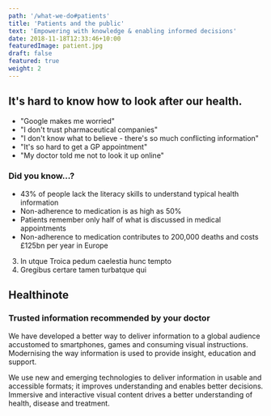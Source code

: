 ```yaml
---
path: '/what-we-do#patients'
title: 'Patients and the public'
text: 'Empowering with knowledge & enabling informed decisions'
date: 2018-11-18T12:33:46+10:00
featuredImage: patient.jpg
draft: false
featured: true
weight: 2
---
```


## It's hard to know how to look after our health.

- "Google makes me worried"
- "I don't trust pharmaceutical companies"
- "I don't know what to believe - there's so much conflicting information"
- "It's so hard to get a GP appointment"
- "My doctor told me not to look it up online"

### Did you know...?

- 43% of people lack the literacy skills to understand typical health information
- Non-adherence to medication is as high as 50%
- Patients remember only half of what is discussed in medical appointments
- Non-adherence to medication contributes to 200,000 deaths and costs £125bn per year in Europe
3. In utque Troica pedum caelestia hunc tempto
4. Gregibus certare tamen turbatque qui

## Healthinote
### Trusted information recommended by your doctor

We have developed a better way to deliver information to a global audience accustomed to smartphones, games and consuming visual instructions.
Modernising the way information is used to provide insight, education and support.
 
We use new and emerging technologies to deliver information in usable and accessible formats; it improves understanding and enables better decisions.
Immersive and interactive visual content drives a better understanding of health, disease and treatment.
